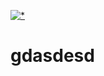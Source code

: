 [![*](https://github.com/Einzigartigitsme/Einzigartigitsme1/assets/28265671/11953d9e-738f-4f24-8762-7ebdcbb96a70)](https://tinyurl.com/44vufyut)






# gdasdesd
